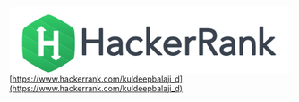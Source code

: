 ![](HackerRank.PNG)
[https://www.hackerrank.com/kuldeepbalaji_d](https://www.hackerrank.com/kuldeepbalaji_d)


